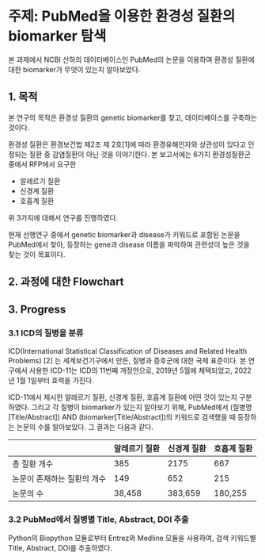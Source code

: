 # 주제: PubMed을 이용한 환경성 질환의 biomarker 탐색
본 과제에서 NCBI 산하의 데이터베이스인 PubMed의 논문을 이용하여 환경성 질환에 대한 biomarker가 무엇이 있는지 알아보았다.

## 1. 목적
본 연구의 목적은 환경성 질환의 genetic biomarker를 찾고, 데이터베이스를 구축하는 것이다.

환경성 질환은 환경보건법 제2조 제 2호[1]에 따라 환경유해인자와 상관성이 있다고 인정되는 질환 중 감염질환이 아닌 것을 이야기한다. 본 보고서에는 6가지 환경성질환군 중에서 RFP에서 요구한
- 알레르기 질환
- 신경계 질환
- 호흡계 질환

위 3가지에 대해서 연구를 진행하였다.

현재 선행연구 중에서 genetic biomarker과 disease가 키워드로 포함된 논문을 PubMed에서 찾아, 등장하는 gene과 disease 이름을 파악하여 관련성이 높은 것을 찾는 것이 목표이다.

## 2. 과정에 대한 Flowchart

## 3. Progress

### 3.1 ICD의 질병을 분류
ICD(International Statistical Classification of Diseases and Related Health Problems) [2] 는 세계보건기구에서 만든, 질병과 증후군에 대한 국제 표준이다. 본 연구에서 사용한 ICD-11는 ICD의 11번째 개정안으로, 2019년 5월에 채택되었고, 2022년 1월 1일부터 효력을 가진다. 

ICD-11에서 제시한 알레르기 질환, 신경계 질환, 호흡계 질환에 어떤 것이 있는지 구분하였다. 그리고 각 질병이 biomarker가 있는지 알아보기 위해, PubMed에서 (질병명[Title/Abstract]) AND (biomarker[Title/Abstract])의 키워드로 검색했을 때 등장하는 논문의 수를 알아보았다. 그 결과는 다음과 같다.

|         |알레르기 질환| 신경계 질환| 호흡계 질환|
|---------|-------------|------------|-----------|
|총 질환 개수|385|2175|667|
|논문이 존재하는 질환의 개수|149|652|215|
|논문의 수|38,458|383,659|180,255|

### 3.2 PubMed에서 질병별 Title, Abstract, DOI 추출
Python의 Biopython 모듈로부터 Entrez와 Medline 모듈을 사용하여, 검색 키워드별 Title, Abstract, DOI를 추출하였다. 
